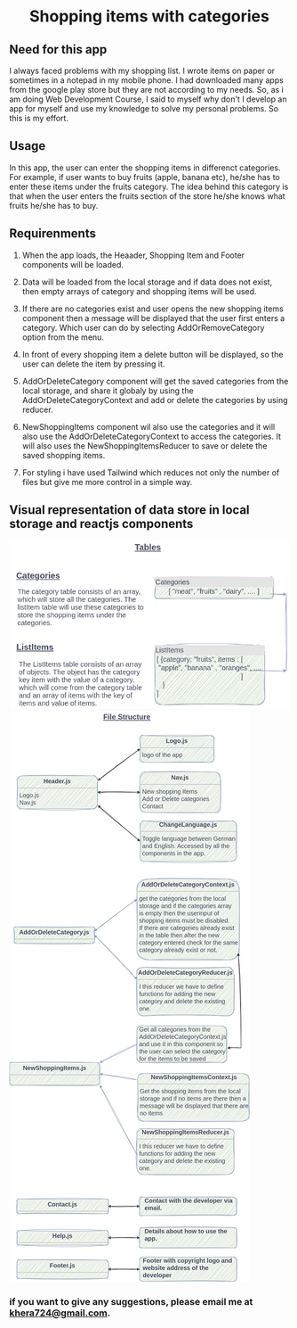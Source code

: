  <h1 style="text-align: center;">Shopping items with categories</h1>

## Need for this app

I always faced problems with my shopping list. I wrote items on paper or sometimes in a notepad in my mobile phone. I had downloaded many apps from the google play store but they are not according to my needs. So, as i am doing Web Development
Course, I said to myself why don't I develop an app for myself and use my knowledge
to solve my personal problems. So this is my effort.

## Usage

In this app, the user can enter the shopping items in differenct categories. For example, if user wants to buy fruits (apple, banana etc), he/she has to enter these items under the fruits category. The idea behind this category is that when the user enters the fruits section of the store he/she knows what fruits he/she has to buy.

## Requirenments

1.  When the app loads, the Heaader, Shopping Item and Footer components will be loaded.

2.  Data will be loaded from the local storage and if data does
    not exist, then empty arrays of category and shopping items will be used.

3.  If there are no categories exist and user opens the new
    shopping items component then a message will be displayed that the user first enters a category. Which user can do by selecting AddOrRemoveCategory option from the menu.

4.  In front of every shopping item a delete button will be
    displayed, so the user can delete the item by pressing it.

5.  AddOrDeleteCategory component will get the saved categories
    from the local storage, and share it globaly by using the AddOrDeleteCategoryContext and add or delete the categories by using reducer.

6.  NewShoppingItems component wil also use the categories and it
    will also use the AddOrDeleteCategoryContext to access the
    categories. It will also uses the NewShoppingItemsReducer to
    save or delete the saved shopping items.

7.  For styling i have used Tailwind which reduces not only the
    number of files but give me more control in a simple way.

## Visual representation of data store in local storage and reactjs components

![Alt text](src/assets/img/tableDiagram.png)
![Alt text](src/assets/img/filestructure.png)

### if you want to give any suggestions, please email me at <khera724@gmail.com>.
